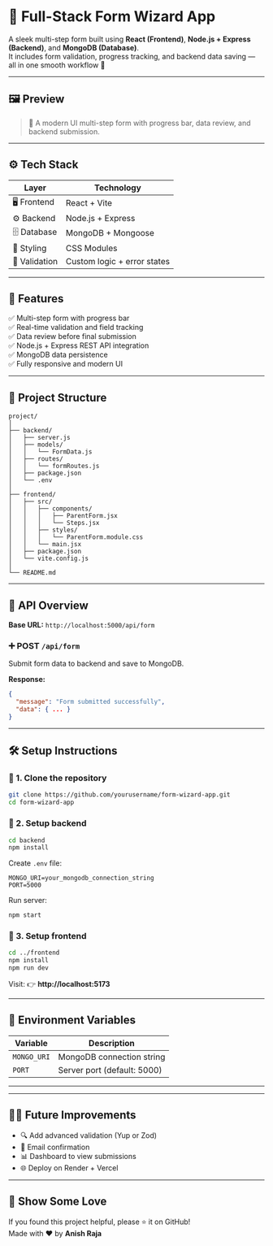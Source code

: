 # 🧾 Full-Stack Form Wizard App  

A sleek multi-step form built using **React (Frontend)**, **Node.js + Express (Backend)**, and **MongoDB (Database)**.  
It includes form validation, progress tracking, and backend data saving — all in one smooth workflow 🚀  

---

## 🖼️ Preview
> 🎨 A modern UI multi-step form with progress bar, data review, and backend submission.


---

## ⚙️ Tech Stack
| Layer | Technology |
|--------|-------------|
| 🖥️ Frontend | React + Vite |
| ⚙️ Backend | Node.js + Express |
| 🗄️ Database | MongoDB + Mongoose |
| 🎨 Styling | CSS Modules |
| 🔐 Validation | Custom logic + error states |

---

## 🚀 Features
✅ Multi-step form with progress bar  
✅ Real-time validation and field tracking  
✅ Data review before final submission  
✅ Node.js + Express REST API integration  
✅ MongoDB data persistence  
✅ Fully responsive and modern UI  

---

## 🧩 Project Structure
```
project/
│
├── backend/
│   ├── server.js
│   ├── models/
│   │   └── FormData.js
│   ├── routes/
│   │   └── formRoutes.js
│   ├── package.json
│   └── .env
│
├── frontend/
│   ├── src/
│   │   ├── components/
│   │   │   ├── ParentForm.jsx
│   │   │   └── Steps.jsx
│   │   ├── styles/
│   │   │   └── ParentForm.module.css
│   │   └── main.jsx
│   ├── package.json
│   └── vite.config.js
│
└── README.md
```

---

## 🧠 API Overview

**Base URL:** `http://localhost:5000/api/form`

### ➕ POST `/api/form`
Submit form data to backend and save to MongoDB.


**Response:**
```json
{
  "message": "Form submitted successfully",
  "data": { ... }
}
```

---

## 🛠️ Setup Instructions

### 🔹 1. Clone the repository
```bash
git clone https://github.com/yourusername/form-wizard-app.git
cd form-wizard-app
```

### 🔹 2. Setup backend
```bash
cd backend
npm install
```
Create `.env` file:
```env
MONGO_URI=your_mongodb_connection_string
PORT=5000
```
Run server:
```bash
npm start
```

### 🔹 3. Setup frontend
```bash
cd ../frontend
npm install
npm run dev
```
Visit: 👉 **http://localhost:5173**

---

## 🌱 Environment Variables
| Variable | Description |
|-----------|--------------|
| `MONGO_URI` | MongoDB connection string |
| `PORT` | Server port (default: 5000) |

---



---

## 🧑‍💻 Future Improvements
- 🔍 Add advanced validation (Yup or Zod)
- 📧 Email confirmation
- 📊 Dashboard to view submissions
- 🌐 Deploy on Render + Vercel

---

## 💖 Show Some Love
If you found this project helpful, please ⭐ it on GitHub!  
Made with ❤️ by **Anish Raja**